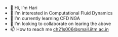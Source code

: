 - 👋 Hi, I’m Hari
- 👀 I’m interested in Computational Fluid Dynamics
- 🌱 I’m currently learning CFD NGA
- 💞️ I’m looking to collaborate on learing the above
- 📫 How to reach me ch21s006@smail.iitm.ac.in

<!---
hari2kiitm/hari2kiitm is a ✨ special ✨ repository because its `README.md` (this file) appears on your GitHub profile.
You can click the Preview link to take a look at your changes.
--->
